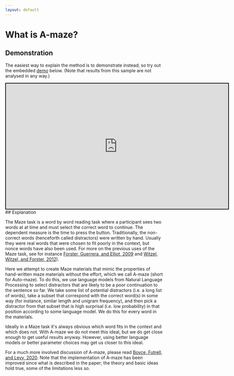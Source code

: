 ```yaml
---
layout: default
---
```


# What is A-maze?

## Demonstration

The easiest way to explain the method is to demonstrate instead; so try out the embedded [demo](http://syntaxgym.org:666/experiment.html) below. (Note that results from this sample are not analysed in any way.) 

<iframe src="http://syntaxgym.org:666/experiment.html" width="710" height="400" style="border:2px solid black;"></iframe>
<br>
## Explanation

The Maze task is a word by word reading task where a participant sees two words at at time and must select the correct word to continue. The dependent measure is the time to press the button. Traditionally, the non-correct words (henceforth called distractors) were written by hand. Usually they were real words that were chosen to fit poorly in the context, but nonce words have also been used. For more on the previous uses of the Maze task, see for instance [Forster, Guerrera, and Elliot, 2009](https://www.researchgate.net/profile/Kenneth_Forster/publication/23964016_The_maze_task_Measuring_forced_incremental_sentence_processing_time/links/0c960528e5bae4cf4b000000/The-maze-task-Measuring-forced-incremental-sentence-processing-time.pdf) and [Witzel, Witzel, and Forster, 2012](https://www.researchgate.net/profile/Jeffrey_Witzel/publication/51719334_Comparisons_of_online_reading_paradigms_Eye_tracking_moving-window_and_maze/links/556c4f7208aeab7772218886/Comparisons-of-online-reading-paradigms-Eye-tracking-moving-window-and-maze.pdf)). 

Here we attempt to create Maze materials that mimic the properties of hand-written maze materials without the effort, which we call A-maze (short for Auto-maze). To do this, we use language models from Natural Language Processing to select distractors that are likely to be a poor continuation to the sentence so far. We take some list of potential distractors (i.e. a long list of words), take a subset that correspond with the correct word(s) in some way (for instance, similar length and unigram frequency), and then pick a distractor from that subset that is high surprisal (i.e. low probability) in that position according to some language model. We do this for every word in the materials. 

Ideally in a Maze task it's always obvious which word fits in the context and which does not. With A-maze we do not meet this ideal, but we do get close enough to get useful results anyway. However, using better language models or better parameter choices may get us closer to this ideal.

For a much more involved discussion of A-maze, please read [Boyce, Futrell, and Levy, 2020](https://psyarxiv.com/b7nqd/). Note that the implementation of A-maze has been improved since what is described in the paper; the theory and basic ideas hold true, some of the limitations less so. 

